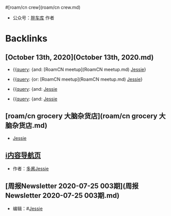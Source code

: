 
#[roam/cn crew](roam/cn crew.md)
- 公众号：[胖车库](https://mp.weixin.qq.com/mp/appmsgalbum?__biz=MzU5NjQxNzQ3Mw==&action=getalbum&album_id=1336767759748890625&subscene=126&scenenote=https%3A%2F%2Fmp.weixin.qq.com%2Fs%3F__biz%3DMzU5NjQxNzQ3Mw%3D%3D%26mid%3D2247484556%26idx%3D1%26sn%3D31afecf57b29e63d1e9d5cb5b1002528%26chksm%3Dfe624a22c915c334fd20a5100e16e968c398e41f888f614cd4f5efc1a8756aba2abb5ca1f13a%26scene%3D126%26sessionid%3D1593872272%26subscene%3D0%26clicktime%3D1593872303%26ascene%3D3%26devicetype%3DiOS13.3.1%26version%3D17000d2a%26nettype%3D3G%2B%26abtest_cookie%3DAAACAA%253D%253D%26lang%3Dzh_CN%26fontScale%3D100%26exportkey%3DA3%252B3JfvlUbPy7yeOAXad5Rs%253D%26pass_ticket%3DiarD00m6i%252BjKqdl5qNYoymri2N0T5AGTFLAjHr7TvgRuUZWwE6IAqZoKylZvhftR%26wx_header%3D1[wechat_redirect](wechat_redirect.md)) 作者

# Backlinks
## [October 13th, 2020](October 13th, 2020.md)
- {{[query](query.md): {and: [RoamCN meetup](RoamCN meetup.md) [Jessie](Jessie.md)}

- {{[query](query.md): {or: [RoamCN meetup](RoamCN meetup.md) [Jessie](Jessie.md)}

- {{[query](query.md): {and: [Jessie](Jessie.md)

- {{[query](query.md): {and: [Jessie](Jessie.md)

## [roam/cn grocery 大脑杂货店](roam/cn grocery 大脑杂货店.md)
- [Jessie](Jessie.md)

## [ℹ︎内容导航页](ℹ︎内容导航页.md)
- 作者：[多酱](多酱.md)[Jessie](Jessie.md)

## [周报Newsletter 2020-07-25 003期](周报Newsletter 2020-07-25 003期.md)
- 编辑：#[Jessie](Jessie.md)

